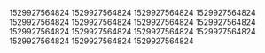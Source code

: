 1529927564824
1529927564824
1529927564824
1529927564824
1529927564824
1529927564824
1529927564824
1529927564824
1529927564824
1529927564824
1529927564824
1529927564824
1529927564824
1529927564824
1529927564824